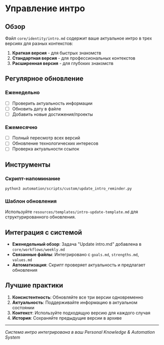 # Управление интро

## Обзор

Файл `core/identity/intro.md` содержит ваше актуальное интро в трех версиях для разных контекстов:

1. **Краткая версия** - для быстрых знакомств
2. **Стандартная версия** - для профессиональных контекстов  
3. **Расширенная версия** - для глубоких знакомств

## Регулярное обновление

### Еженедельно
- [ ] Проверить актуальность информации
- [ ] Обновить дату в файле
- [ ] Добавить новые достижения/проекты

### Ежемесячно  
- [ ] Полный пересмотр всех версий
- [ ] Обновление технологических интересов
- [ ] Проверка актуальности ссылок

## Инструменты

### Скрипт-напоминание
```bash
python3 automation/scripts/custom/update_intro_reminder.py
```

### Шаблон обновления
Используйте `resources/templates/intro-update-template.md` для структурированного обновления.

## Интеграция с системой

- **Еженедельный обзор**: Задача "Update intro.md" добавлена в `core/workflows/weekly.md`
- **Связанные файлы**: Интегрировано с `goals.md`, `strengths.md`, `values.md`
- **Автоматизация**: Скрипт проверяет актуальность и предлагает обновления

## Лучшие практики

1. **Консистентность**: Обновляйте все три версии одновременно
2. **Актуальность**: Поддерживайте информацию в актуальном состоянии
3. **Контекст**: Используйте подходящую версию для каждого случая
4. **История**: Сохраняйте предыдущие версии в архиве

---

*Система интро интегрирована в ваш Personal Knowledge & Automation System*
